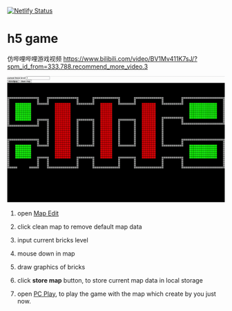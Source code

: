[![Netlify Status](https://api.netlify.com/api/v1/badges/b4b932bb-b688-4dce-a37e-1e25c0c1b243/deploy-status)](https://app.netlify.com/sites/lively-buttercream-5ddce4/deploys)

# h5 game

仿哔哩哔哩游戏视频
<https://www.bilibili.com/video/BV1Mv411K7sJ/?spm_id_from=333.788.recommend_more_video.3>

![image](./1.gif)

1. open [Map Edit](https://lively-buttercream-5ddce4.netlify.app/breakoutpc/mapCreate.html)

2. click clean map to remove default map data

3. input current bricks level

4. mouse down in map

5. draw graphics of bricks

6. click **store map** button, to store current map data in local storage

7. open [PC Play](https://lively-buttercream-5ddce4.netlify.app/breakoutpc/index.html), to play the game with the map which create by you just now.
